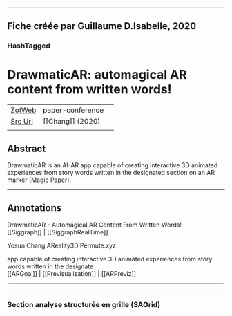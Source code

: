 
----
Fiche créée par Guillaume D.Isabelle, 2020 
---- 

### HashTagged 





# DrawmaticAR: automagical AR content from written words!



|       |       |       |
|  ---  |  ---  |  ---  |
|   [ZotWeb](http://zotero.org/users/180474/items/RWWCXZCF)    | paper-conference      |       |
|   [Src Url](http://doi.org/10.1145/3407662.3407755)    |  [[Chang]] (2020)     |       |
|       |       |       |


## Abstract

DrawmaticAR is an AI-AR app capable of creating interactive 3D animated experiences from story words written in the designated section on an AR marker (Magic Paper).

----

## Annotations

DrawmaticAR - Automagical AR Content From Written Words!  
[[Siggraph]] | [[SiggraphRealTime]] 





Yosun Chang AReality3D Permute.xyz



app capable of creating interactive 3D animated experiences from story words written in the designate  
[[ARGoal]] | [[Previsualisation]] | [[ARPreviz]] 








----

----



### Section analyse structurée en grille (SAGrid)


